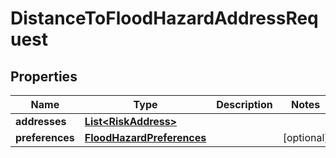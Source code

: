 
# DistanceToFloodHazardAddressRequest

## Properties
Name | Type | Description | Notes
------------ | ------------- | ------------- | -------------
**addresses** | [**List&lt;RiskAddress&gt;**](RiskAddress.md) |  | 
**preferences** | [**FloodHazardPreferences**](FloodHazardPreferences.md) |  |  [optional]



